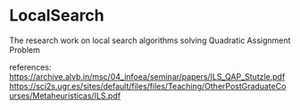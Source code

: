 # LocalSearch
The research work on local search algorithms solving Quadratic Assignment Problem

references: https://archive.alvb.in/msc/04_infoea/seminar/papers/ILS_QAP_Stutzle.pdf
            https://sci2s.ugr.es/sites/default/files/files/Teaching/OtherPostGraduateCourses/Metaheuristicas/ILS.pdf
